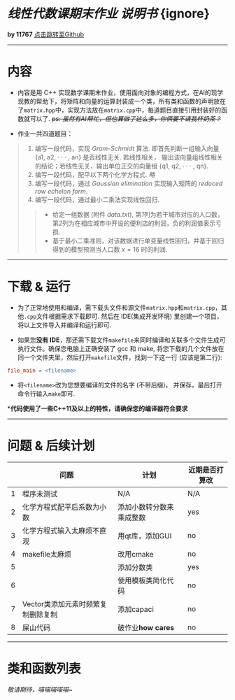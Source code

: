 # *线性代数课期末作业 说明书*<bar> {ignore}
**by 11767** [点击跳转至Github](https://github.com/Universal-Idiot/matrix-2025-spring-finial-assignment-SDSZ)
___
# 内容
- 内容是用 C++ 实现数学课期末作业，使用面向对象的编程方式，在AI的现学现教的帮助下，将矩阵和向量的运算封装成一个类，所有类和函数的声明放在了```matrix.hpp```中，实现方法放在```matrix.cpp```中，每道题目直接引用封装好的函数就可以了. 
~~*ps: 虽然有AI帮忙，但也算做了这么多，你俩要不请我杯奶茶？*~~ 

- 作业一共四道题目： 
>  1. 编写一段代码，实现 *Gram-Schmidt* 算法. 即首先判断一组输入向量 {a1, a2, · · · , an} 是否线性无关. 若线性相关， 输出该向量组线性相关的结论；若线性无关，输出单位正交的向量组 {q1, q2, · · · , qn}.
> 2. 编写一段代码，配平以下两个化学方程式. 
> *略*
> 3. 编写一段代码，通过 *Gaussian elimination* 实现输入矩阵的 *reduced row echelon form*.
> 4. 编写一段代码，通过最小二乘法实现线性回归.
>> - 给定一组数据 (附件 *data.txt*), 第*1*列为若干城市对应的人口数，第*2*列为在相应城市中开设的便利店的利润，负的利润值表示亏损. 
>> - 基于最小二乘准则，对该数据进行单变量线性回归，并基于回归得到的模型预测当人口数 $x=16$ 时的利润.
___
# 下载 & 运行
- 为了正常地使用和编译，需下载头文件和源文件```matrix.hpp```和```matrix.cpp```，其他```.cpp```文件根据需求下载即可. 然后在 IDE(集成开发环境) 里创建一个项目，将以上文件导入并编译和运行即可. 

- 如果您**没有 IDE**，那还需下载文件`makefile`来同时编译和关联多个文件生成可执行文件。确保您电脑上正确安装了 gcc 和 make, 将您下载的几个文件放在同一个文件夹里，然后打开`makefile`文件，找到一下这一行 (应该是第二行): 

```makefile
file_main = <filename>
```
- 将`<filename>`改为您想要编译的文件的名字 (不带后缀)， 并保存。最后打开命令行输入`make`即可. 

***代码使用了一些C++11及以上的特性，请确保您的编译器符合要求**
___
# 问题 & 后续计划 
||问题|计划|近期是否打算改|
|---|---|---|---|
|1|程序未测试|N/A|N/A|
|2|化学方程式配平后系数为小数|添加小数转分数来乘成整数|yes|
|3|化学方程式输入太麻烦不直观|用qt库，添加GUI|no|
|4|makefile太麻烦|改用cmake|no|
|5||添加分数类|yes|
|6||使用模板类简化代码|no|
|7|Vector类添加元素时频繁复制删除复制|添加capaci|no|
|8|屎山代码|破作业**how cares**|no|

___
# 类和函数列表
*敬请期待，喵喵喵喵喵~*